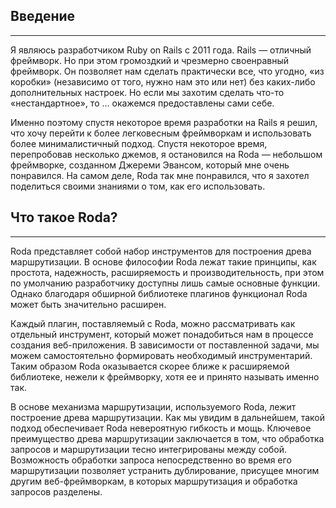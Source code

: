 ## Введение
---
Я являюсь разработчиком Ruby on Rails с 2011 года. Rails — отличный фреймворк. Но при этом громоздкий и чрезмерно своенравный фреймворк. Он позволяет нам сделать практически все, что угодно, «из коробки» (независимо от того, нужно нам это или нет) без каких-либо дополнительных настроек. Но если мы захотим сделать что-то «нестандартное», то … окажемся предоставлены сами себе.

Именно поэтому спустя некоторое время разработки на Rails я решил, что хочу перейти к более легковесным фреймворкам и использовать более минималистичный подход. Спустя некоторое время, перепробовав несколько джемов, я остановился на Roda — небольшом фреймворке, созданном Джереми Эвансом, который мне очень понравился. На самом деле, Roda так мне понравился, что я захотел поделиться своими знаниями о том, как его использовать.
## Что такое Roda?
---
Roda представляет собой набор инструментов для построения древа маршрутизации. В основе философии Roda лежат такие принципы, как простота, надежность, расширяемость и производительность, при этом по умолчанию разработчику доступны лишь самые основные функции. Однако благодаря обширной библиотеке плагинов функционал Roda может быть значительно расширен.  

Каждый плагин, поставляемый с Roda, можно рассматривать как отдельный инструмент, который может понадобиться нам в процессе создания веб-приложения. В зависимости от поставленной задачи, мы можем самостоятельно формировать необходимый инструментарий. Таким образом Roda оказывается скорее ближе к расширяемой библиотеке, нежели к фреймворку, хотя ее и принято называть именно так.  

В основе механизма маршрутизации, используемого Roda, лежит построение древа маршрутизации. Как мы увидим в дальнейшем, такой подход обеспечивает Roda невероятную гибкость и мощь. Ключевое преимущество древа маршрутизации заключается в том, что обработка запросов и маршрутизации тесно интегрированы между собой. Возможность обработки запроса непосредственно во время его маршрутизации позволяет устранить дублирование, присущее многим другим веб-фреймворкам, в которых маршрутизация и обработка запросов разделены.